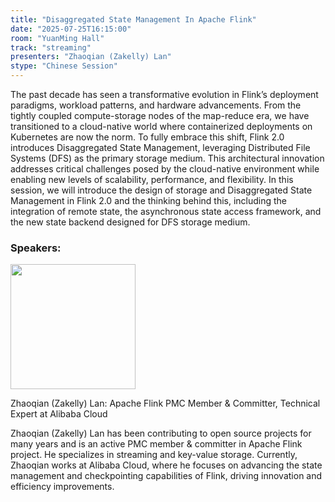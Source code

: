 ```yaml
---
title: "Disaggregated State Management In Apache Flink"
date: "2025-07-25T16:15:00"
room: "YuanMing Hall"
track: "streaming"
presenters: "Zhaoqian (Zakelly) Lan"
stype: "Chinese Session"
---
```


The past decade has seen a transformative evolution in Flink’s deployment paradigms, workload patterns, and hardware advancements. From the tightly coupled compute-storage nodes of the map-reduce era, we have transitioned to a cloud-native world where containerized deployments on Kubernetes are now the norm. To fully embrace this shift, Flink 2.0 introduces Disaggregated State Management, leveraging Distributed File Systems (DFS) as the primary storage medium. This architectural innovation addresses critical challenges posed by the cloud-native environment while enabling new levels of scalability, performance, and flexibility.
In this session, we will introduce the design of storage and Disaggregated State Management in Flink 2.0 and the thinking behind this, including the integration of remote state, the asynchronous state access framework, and the new state backend designed for DFS storage medium.

### Speakers:


<img src="https://sessionize.com/image/9fb0-400o400o1-3GuCetdzM1ZnG45ZrGcUgh.jpg" width="200" /><br/>

Zhaoqian (Zakelly) Lan: Apache Flink PMC Member & Committer, Technical Expert at Alibaba Cloud

Zhaoqian (Zakelly) Lan has been contributing to open source projects for many years and is an active PMC member & committer in Apache Flink project. He specializes in streaming and key-value storage. Currently, Zhaoqian works at Alibaba Cloud, where he focuses on advancing the state management and checkpointing capabilities of Flink, driving innovation and efficiency improvements.